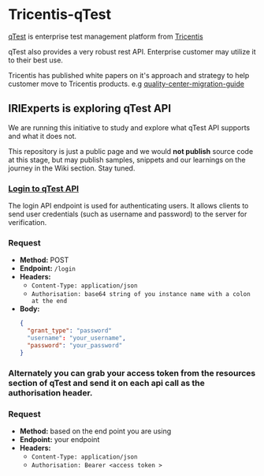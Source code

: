 # Tricentis-qTest
[qTest](https://www.tricentis.com/products/unified-test-management-qtest) is enterprise test management platform from [Tricentis](https://www.tricentis.com)

qTest also provides a very robust rest API. Enterprise customer may utilize it to their best use.

Tricentis has published white papers on it's approach and strategy to help customer move to Tricentis products. 
e.g [quality-center-migration-guide](https://www.tricentis.com/resources/quality-center-migration-guide)

## IRIExperts is exploring qTest API
We are running this initiative to study and explore what qTest API supports and what it does not.

This repository is just a public page and we would **not publish** source code at this stage, but may publish samples, snippets and our learnings on the journey in the Wiki section. Stay tuned.


### [Login to qTest API](https://qtest.dev.tricentis.com/#/login/postAccessToken)
The login API endpoint is used for authenticating users. It allows clients to send user credentials (such as username and password) to the server for verification.

### Request
- **Method:** POST
- **Endpoint:** `/login`
- **Headers:**
  - `Content-Type: application/json`
  - `Authorisation: base64 string of you instance name with a colon at the end`
- **Body:**
  ```json
  {
    "grant_type": "password"
    "username": "your_username",
    "password": "your_password"
  }

### Alternately you can grab your access token from the resources section of qTest and send it on each api call as the authorisation header.

### Request
- **Method:** based on the end point you are using
- **Endpoint:**  your endpoint
- **Headers:**
  - `Content-Type: application/json`
  - `Authorisation: Bearer <access token >`






